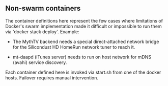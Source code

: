 ## Non-swarm containers

The container definitions here represent the few cases where limitations
of Docker's swarm implementation made it difficult or impossible to
run them via 'docker stack deploy'. Example:

* The MythTV backend needs a special direct-attached network bridge
for the Silicondust HD HomeRun network tuner to reach it.

* mt-daapd (iTunes server) needs to run on host network for mDNS (avahi) service
discovery.

Each container defined here is invoked via start.sh from one of the docker hosts.
Failover requires manual intervention.

